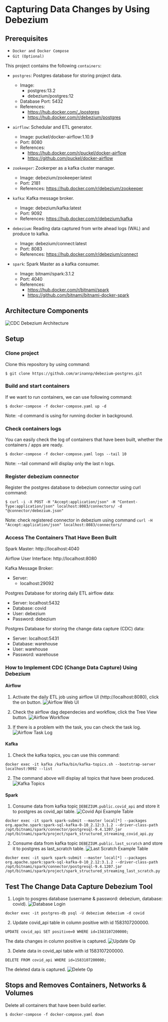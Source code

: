 # Capturing Data Changes by Using Debezium

## Prerequisites
* `Docker and Docker Compose`
* `Git (Optional)`

This project contains the following `containers`:

* `postgres`: Postgres database for storing project data.
    * Image: 
        * postgres:13.2
        * debezium/postgres:12
    * Database Port: 5432
    * References: 
        * https://hub.docker.com/_/postgres
        * https://hub.docker.com/r/debezium/postgres

* `airflow`: Schedular and ETL generator.
    * Image: puckel/docker-airflow:1.10.9
    * Port: 8080
    * References: 
        * https://hub.docker.com/r/puckel/docker-airflow
        * https://github.com/puckel/docker-airflow
        
* `zookeeper`: Zookerper as a kafka cluster manager.
    * Image: debezium/zookeeper:latest
    * Port: 2181
    * References: https://hub.docker.com/r/debezium/zookeeper

* `kafka`: Kafka message broker.
    * Image: debezium/kafka:latest
    * Port: 9092
    * References: https://hub.docker.com/r/debezium/kafka

* `debezium`: Reading data captured from write ahead logs (WAL) and produce to kafka.
    * Image: debezium/connect:latest
    * Port: 8083
    * References: https://hub.docker.com/r/debezium/connect

* `spark`: Spark Master as a kafka consumer.
    * Image: bitnami/spark:3.1.2
    * Port: 4040
    * References: 
        * https://hub.docker.com/r/bitnami/spark 
        * https://github.com/bitnami/bitnami-docker-spark        


## Architecture Components
![](./images/project-architecture.png "CDC Debezium Architecture")


## Setup
### Clone project
Clone this repository by using command:

    $ git clone https://github.com/arinannp/debezium-postgres.git

### Build and start containers
If we want to run containers, we can use following command:
        
    $ docker-compose -f docker-compose.yaml up -d

Note: -d command is using for running docker in background.

### Check containers logs
You can easily check the log of containers that have been built, whether the containers / apps are ready.
        
    $ docker-compose -f docker-compose.yaml logs --tail 10

Note: --tail command will display only the last n logs.

### Register debezium connector
Register the postgres database to debezium connector using curl command: 
        
    $ curl -i -X POST -H "Accept:application/json" -H "Content-Type:application/json" localhost:8083/connectors/ -d "@connector/debezium.json"

Note: check registered connector in debezium using command `curl -H "Accept:application/json" localhost:8083/connectors/`


### Access The Containers That Have Been Built
Spark Master: http://localhost:4040

Airflow User Interface: http://localhost:8080

Kafka Message Broker:
* Server: 
    - localhost:29092

Postgres Database for storing daily ETL airflow data:
* Server: localhost:5432
* Database: covid
* User: debezium
* Password: debezium

Postgres Database for storing the change data capture (CDC) data:
* Server: localhost:5431
* Database: warehouse
* User: warehouse
* Password: warehouse


### How to Implement CDC (Change Data Capture) Using Debezium
#### Airflow
1. Activate the daily ETL job using airflow UI (http://localhost:8080), click the on button.
    ![](./images/dag-airflow.png "Airflow Web UI")

2. Check the airflow dag dependecies and workflow, click the Tree View button.
    ![](./images/tree-view.png "Airflow Workflow")

3. If there is a problem with the task, you can check the task log.
    ![](./images/task-log.png "Airflow Task Log")

#### Kafka
1. Check the kafka topics, you can use this command:
```
docker exec -it kafka /kafka/bin/kafka-topics.sh --bootstrap-server localhost:9092 --list
```

2. The command above will display all topics that have been produced.
    ![](./images/kafka-topics.png "Kafka Topics")

#### Spark
1. Consume data from kafka topic `DEBEZIUM.public.covid_api` and store it to postgres as covid_api table.
    ![](./images/covid-api-clean.png "Covid Api Example Table")
```
docker exec -it spark spark-submit --master local[*] --packages org.apache.spark:spark-sql-kafka-0-10_2.12:3.1.2 --driver-class-path /opt/bitnami/spark/connector/postgresql-9.4.1207.jar /opt/bitnami/spark/project/spark_structured_streaming_covid_api.py
```

2. Consume data from kafka topic `DEBEZIUM.public.last_scratch` and store it to postgres as last_scratch table.
    ![](./images/last-scratch-clean.png "Last Scratch Example Table")
```
docker exec -it spark spark-submit --master local[*] --packages org.apache.spark:spark-sql-kafka-0-10_2.12:3.1.2 --driver-class-path /opt/bitnami/spark/connector/postgresql-9.4.1207.jar /opt/bitnami/spark/project/spark_structured_streaming_last_scratch.py
```

## Test The Change Data Capture Debezium Tool
1. Login to posgres database (username & password: debezium, database: covid).
    ![](./images/postgres-login.png "Database Login")
```
docker exec -it postgres-db psql -U debezium debezium -d covid
```

2. Update covid_api table in column positive with id 1583107200000.
```
UPDATE covid_api SET positive=0 WHERE id=1583107200000;
```
The data changes in column positive is captured.
    ![](./images/update-operation.png "Update Op") 

3. Delete data in covid_api table with id 1583107200000.
```
DELETE FROM covid_api WHERE id=1583107200000;
```
The deleted data is captured.
    ![](./images/delete-operation.png "Delete Op")


## Stops and Removes Containers, Networks & Volumes
Delete all containers that have been build earlier.
        
    $ docker-compose -f docker-compose.yaml down
